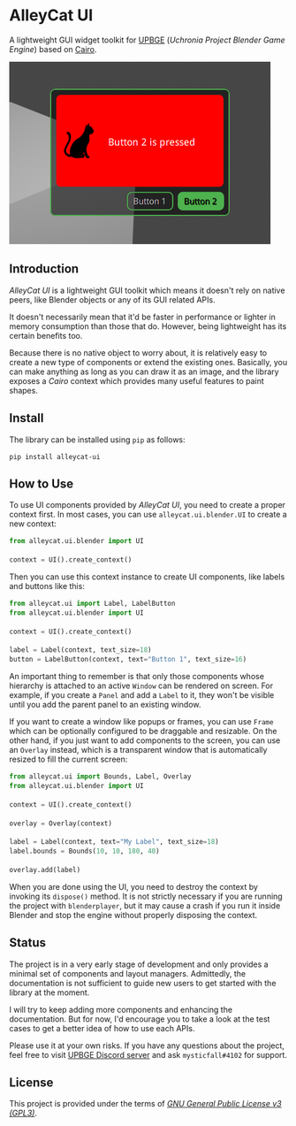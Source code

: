 # AlleyCat UI
A lightweight GUI widget toolkit for [UPBGE](https://github.com/UPBGE/upbge)
(_Uchronia Project Blender Game Engine_) based on [Cairo](https://www.cairographics.org/).

![Screenshot](screenshot.png)

## Introduction

_AlleyCat UI_ is a lightweight GUI toolkit which means it doesn't rely on native peers, 
like Blender objects or any of its GUI related APIs.

It doesn't necessarily mean that it'd be faster in performance or lighter in memory 
consumption than those that do. However, being lightweight has its certain benefits too.

Because there is no native object to worry about, it is relatively easy to create a new 
type of components or extend the existing ones. Basically, you can make anything as 
long as you can draw it as an image, and the library exposes a _Cairo_ context which 
provides many useful features to paint shapes.

## Install

The library can be installed using `pip` as follows:
```shell script
pip install alleycat-ui
```

## How to Use

To use UI components provided by _AlleyCat UI_, you need to create a proper context 
first. In most cases, you can use `alleycat.ui.blender.UI` to create a new context:

```python
from alleycat.ui.blender import UI

context = UI().create_context()
```

Then you can use this context instance to create UI components, like labels and buttons 
like this:

```python
from alleycat.ui import Label, LabelButton
from alleycat.ui.blender import UI

context = UI().create_context()

label = Label(context, text_size=18)
button = LabelButton(context, text="Button 1", text_size=16)
```

An important thing to remember is that only those components whose hierarchy is attached 
to an active `Window` can be rendered on screen. For example, if you create a `Panel` 
and add a `Label` to it, they won't be visible until you add the parent panel to an 
existing window.

If you want to create a window like popups or frames, you can use `Frame` which can be 
optionally configured to be draggable and resizable. On the other hand, if you just want 
to add components to the screen, you can use an `Overlay` instead, which is a transparent 
window that is automatically resized to fill the current screen:

```python
from alleycat.ui import Bounds, Label, Overlay
from alleycat.ui.blender import UI

context = UI().create_context()

overlay = Overlay(context)

label = Label(context, text="My Label", text_size=18)
label.bounds = Bounds(10, 10, 180, 40)

overlay.add(label)
```

When you are done using the UI, you need to destroy the context by invoking its
`dispose()` method. It is not strictly necessary if you are running the project with 
`blenderplayer`, but it may cause a crash if you run it inside Blender and stop the engine 
without properly disposing the context.

## Status

The project is in a very early stage of development and only provides a minimal set of 
components and layout managers. Admittedly, the documentation is not sufficient to guide 
new users to get started with the library at the moment.

I will try to keep adding more components and enhancing the documentation. But for now, 
I'd encourage you to take a look at the test cases to get a better idea of how to use each 
APIs.

Please use it at your own risks. If you have any questions about the project, feel free 
to visit [UPBGE Discord server](https://discord.gg/Mnw67yB) and ask `mysticfall#4102` 
for support.

## License
This project is provided under the terms of _[GNU General Public License v3 (GPL3)](LICENSE)_.
